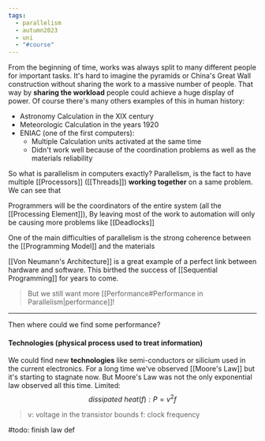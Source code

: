 ```yaml
---
tags:
  - parallelism
  - autumn2023
  - uni
  - "#course"
---
```

From the beginning of time, works was always split to many different people for important tasks. It's hard to imagine the pyramids or China's Great Wall construction without sharing the work to a massive number of people. That way by **sharing the workload** people could achieve a huge display of power. Of course there's many others examples of this in human history:

- Astronomy Calculation in the XIX century
- Meteorologic Calculation in the years 1920
- ENIAC (one of the first computers):
	- Multiple Calculation units activated at the same time
	- Didn't work well because of the coordination problems as well as the materials reliability

So what is parallelism in computers exactly?
Parallelism, is the fact to have multiple [[Processors]] ([[Threads]]) **working together** on a same problem.
We can see that 

Programmers will be the coordinators of the entire system (all the [[Processing Element]]), By leaving most of the work to automation will only be causing more problems like [[Deadlocks]]

One of the main difficulties of parallelism is the strong coherence between the [[Programming Model]] and the materials

[[Von Neumann's Architecture]] is a great example of a perfect link between hardware and software. This birthed the success of [[Sequential Programming]] for years to come.

> But we still want more [[Performance#Performance in Parallelism|performance]]!

---

Then where could we find some performance?
#### **Technologies** (physical process used to treat information)

We could find new **technologies** like semi-conductors or silicium used in the current electronics. 
For a long time we've observed [[Moore's Law]] but it's starting to stagnate now. But Moore's Law was not the only exponential law observed all this time. Limited:
$$dissipated\ heat(f): P=v^2f$$
> v: voltage in the transistor bounds 
> f: clock frequency


#todo: finish law def

